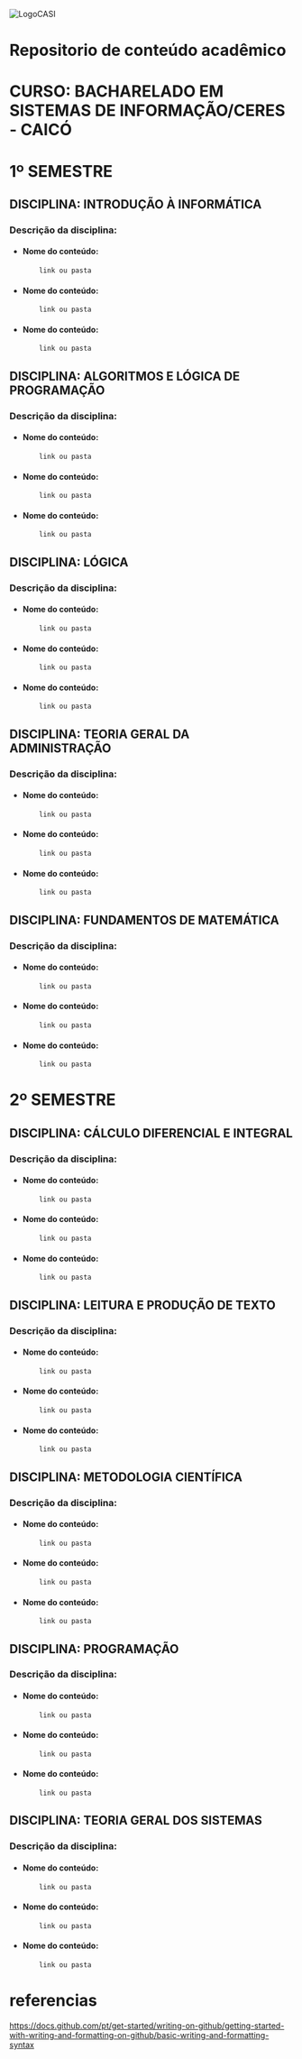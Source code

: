 ![LogoCASI](https://github.com/CasiUfrn/gestao/assets/133038706/08d71fc4-923b-4c69-b073-8c73c5e37caa)
# Repositorio de conteúdo acadêmico 
# CURSO: BACHARELADO EM SISTEMAS DE INFORMAÇÃO/CERES - CAICÓ 

# 1º SEMESTRE

## DISCIPLINA: INTRODUÇÃO À INFORMÁTICA
### Descrição da disciplina:
- #### Nome do conteúdo:
          link ou pasta
- #### Nome do conteúdo:
          link ou pasta
- #### Nome do conteúdo:
          link ou pasta

## DISCIPLINA: ALGORITMOS E LÓGICA DE PROGRAMAÇÃO
### Descrição da disciplina:
- #### Nome do conteúdo:
          link ou pasta
- #### Nome do conteúdo:
          link ou pasta
- #### Nome do conteúdo:
          link ou pasta

## DISCIPLINA: LÓGICA
### Descrição da disciplina:
- #### Nome do conteúdo:
          link ou pasta
- #### Nome do conteúdo:
          link ou pasta
- #### Nome do conteúdo:
          link ou pasta

## DISCIPLINA: TEORIA GERAL DA ADMINISTRAÇÃO
### Descrição da disciplina:
- #### Nome do conteúdo:
          link ou pasta
- #### Nome do conteúdo:
          link ou pasta
- #### Nome do conteúdo:
          link ou pasta

## DISCIPLINA: FUNDAMENTOS DE MATEMÁTICA
### Descrição da disciplina:
- #### Nome do conteúdo:
          link ou pasta
- #### Nome do conteúdo:
          link ou pasta
- #### Nome do conteúdo:
          link ou pasta

# 2º SEMESTRE

## DISCIPLINA: CÁLCULO DIFERENCIAL E INTEGRAL
### Descrição da disciplina:
- #### Nome do conteúdo:
          link ou pasta
- #### Nome do conteúdo:
          link ou pasta
- #### Nome do conteúdo:
          link ou pasta

## DISCIPLINA: LEITURA E PRODUÇÃO DE TEXTO
### Descrição da disciplina:
- #### Nome do conteúdo:
          link ou pasta
- #### Nome do conteúdo:
          link ou pasta
- #### Nome do conteúdo:
          link ou pasta

## DISCIPLINA: METODOLOGIA CIENTÍFICA
### Descrição da disciplina:
- #### Nome do conteúdo:
          link ou pasta
- #### Nome do conteúdo:
          link ou pasta
- #### Nome do conteúdo:
          link ou pasta

## DISCIPLINA: PROGRAMAÇÃO
### Descrição da disciplina:
- #### Nome do conteúdo:
          link ou pasta
- #### Nome do conteúdo:
          link ou pasta
- #### Nome do conteúdo:
          link ou pasta

## DISCIPLINA: TEORIA GERAL DOS SISTEMAS
### Descrição da disciplina:
- #### Nome do conteúdo:
          link ou pasta
- #### Nome do conteúdo:
          link ou pasta
- #### Nome do conteúdo:
          link ou pasta

# referencias
https://docs.github.com/pt/get-started/writing-on-github/getting-started-with-writing-and-formatting-on-github/basic-writing-and-formatting-syntax
